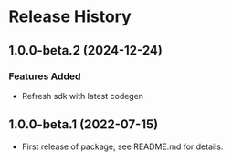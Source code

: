 # Release History

## 1.0.0-beta.2 (2024-12-24)

### Features Added
- Refresh sdk with latest codegen

## 1.0.0-beta.1 (2022-07-15)

- First release of package, see README.md for details.
